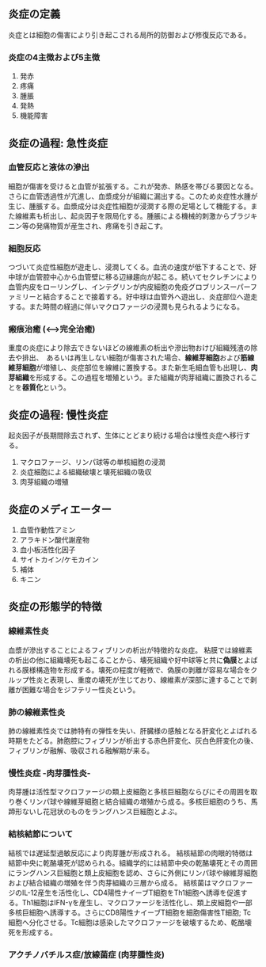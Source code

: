 ## 炎症の定義
炎症とは細胞の傷害により引き起こされる局所的防御および修復反応である。
### 炎症の4主徴および5主徴
1. 発赤
1. 疼痛
1. 腫脹
1. 発熱
1. 機能障害

## 炎症の過程: 急性炎症
### 血管反応と液体の滲出
細胞が傷害を受けると血管が拡張する。これが発赤、熱感を帯びる要因となる。さらに血管透過性が亢進し、血漿成分が組織に漏出する。このため炎症性水腫が生じ、腫脹する。血漿成分は炎症性細胞が浸潤する際の足場として機能する。また線維素も析出し、起炎因子を限局化する。腫脹による機械的刺激からブラジキニン等の発痛物質が産生され、疼痛を引き起こす。

### 細胞反応
つづいて炎症性細胞が遊走し、浸潤してくる。血流の速度が低下することで、好中球が血管腔中心から血管壁に移る辺縁趨向が起こる。続いてセクレチンにより血管内皮をローリングし、インテグリンが内皮細胞の免疫グロブリンスーパーファミリーと結合することで接着する。好中球は血管外へ遊出し、炎症部位へ遊走する。また時間の経過に伴いマクロファージの浸潤も見られるようになる。

### 瘢痕治癒 (<-->完全治癒)
重度の炎症により除去できないほどの線維素の析出や滲出物おけび組織残渣の除去や排出、　あるいは再生しない細胞が傷害された場合、**線維芽細胞**および**筋線維芽細胞**が増殖し、炎症部位を線維に置換する。また新生毛細血管も出現し、**肉芽組織**を形成する。この過程を増殖という。また組織が肉芽組織に置換されることを**器質化**という。

## 炎症の過程: 慢性炎症
起炎因子が長期間除去されず、生体にとどまり続ける場合は慢性炎症へ移行する。
1. マクロファージ、リンパ球等の単核細胞の浸潤
1. 炎症細胞による組織破壊と壊死組織の吸収
1. 肉芽組織の増殖 

## 炎症のメディエーター
1. 血管作動性アミン
1. アラキドン酸代謝産物
1. 血小板活性化因子
1. サイトカイン/ケモカイン
1. 補体
1. キニン

## 炎症の形態学的特徴
### 線維素性炎
血漿が滲出することによるフィブリンの析出が特徴的な炎症。
粘膜では線維素の析出の他に組織壊死も起こることから、壊死組織や好中球等と共に**偽膜**とよばれる膜様構造物を形成する。壊死の程度が軽微で、偽膜の剥離が容易な場合をクルップ性炎と表現し、重度の壊死が生じており、線維素が深部に達することで剥離が困難な場合をジフテリー性炎という。

### 肺の線維素性炎
肺の線維素性炎では肺特有の弾性を失い、肝臓様の感触となる肝変化とよばれる時期をたどる。肺胞腔にフィブリンが析出する赤色肝変化、灰白色肝変化の後、フィブリンが融解、吸収される融解期が来る。

### 慢性炎症 -肉芽腫性炎-
肉芽腫は活性型マクロファージの類上皮細胞と多核巨細胞ならびにその周囲を取り巻くリンパ球や線維芽細胞と結合組織の増殖から成る。多核巨細胞のうち、馬蹄形ないし花冠状のものをラングハンス巨細胞とよぶ。

### 結核結節について
結核では遅延型過敏反応により肉芽腫が形成される。
結核結節の肉眼的特徴は結節中央に乾酪壊死が認められる。組織学的には結節中央の乾酪壊死とその周囲にラングハンス巨細胞と類上皮細胞を認め、さらに外側にリンパ球や線維芽細胞および結合組織の増殖を伴う肉芽組織の三層から成る。
結核菌はマクロファージのIL-12産生を活性化し、CD4陽性ナイーブT細胞をTh1細胞へ誘導を促進する。Th1細胞はIFN-γを産生し、マクロファージを活性化し、類上皮細胞や一部多核巨細胞へ誘導する。さらにCD8陽性ナイーブT細胞を細胞傷害性T細胞; Tc細胞へ分化させる。Tc細胞は感染したマクロファージを破壊するため、乾酪壊死を形成する。

### アクチノバチルス症/放線菌症 (肉芽腫性炎)